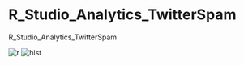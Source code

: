 # R_Studio_Analytics_TwitterSpam
R_Studio_Analytics_TwitterSpam


<img src="https://user-images.githubusercontent.com/54985943/105501311-64123080-5d07-11eb-8090-b8b887bb6206.png" alt="r" />

<img src="https://user-images.githubusercontent.com/54985943/105501415-8ad06700-5d07-11eb-8d93-8e6c2c7f8208.png" alt="hist" />
